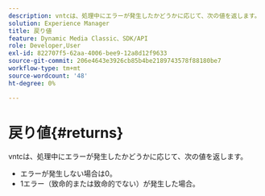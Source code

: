 ```yaml
---
description: vntcは、処理中にエラーが発生したかどうかに応じて、次の値を返します。
solution: Experience Manager
title: 戻り値
feature: Dynamic Media Classic、SDK/API
role: Developer,User
exl-id: 822707f5-62aa-4006-bee9-12a8d12f9633
source-git-commit: 206e4643e3926cb85b4be2189743578f88180be7
workflow-type: tm+mt
source-wordcount: '48'
ht-degree: 0%

---
```


# 戻り値{#returns}

vntcは、処理中にエラーが発生したかどうかに応じて、次の値を返します。

* エラーが発生しない場合は0。
* 1エラー（致命的または致命的でない）が発生した場合。
